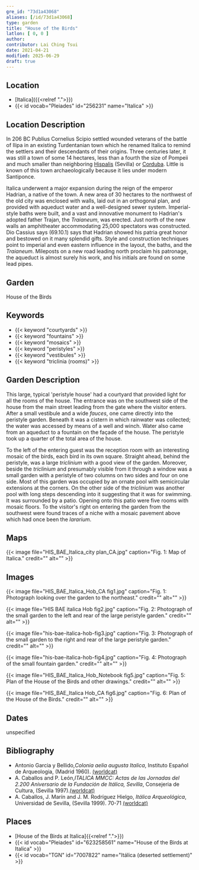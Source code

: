 ```yaml
---
gre_id: "73d1a43068"
aliases: [/id/73d1a43068]
type: garden
title: "House of the Birds"
latlon: [ 0, 0 ]
author:
contributor: Lai Ching Tsui
date: 2021-04-21
modified: 2025-06-29
draft: true
---
```


## Location

- [Italica]({{<relref ".">}})
- {{< id vocab="Pleiades" id="256231" name="Italica" >}}

## Location Description

In 206 BC Publius Cornelius Scipio settled wounded veterans of the battle of Ilipa in an existing Turdentanian town which he renamed Italica to remind the settlers and their descendants of their origins.  Three centuries later, it was still a town of some 14 hectares, less than a fourth the size of Pompeii and much smaller than neighboring [Hispalis](https://pleiades.stoa.org/places/256210) (Sevilla) or [Corduba](https://pleiades.stoa.org/places/256128).  Little is known of this town archaeologically because it lies under modern Santiponce.

Italica underwent a major expansion during the reign of the emperor Hadrian, a native of the town. A new area of 30 hectares to the northwest of the old city was enclosed with walls, laid out in an orthogonal plan, and provided with aqueduct water and a well-designed sewer system. Imperial-style baths were built, and a vast and innovative monument to Hadrian's adopted father Trajan, the *Traianeum*, was erected.  Just north of the new walls an amphitheater accommodating 25,000 spectators was constructed. Dio Cassius says (69.10.1) says that Hadrian showed his patria great honor and bestowed on it many splendid gifts. Style and construction techniques point to imperial and even eastern influence in the layout, the baths, and the *Traianeum*.  Mileposts on a new road leading north proclaim his patronage, the aqueduct is almost surely his work, and his initials are found on some lead pipes.

## Garden

House of the Birds

## Keywords

- {{< keyword "courtyards" >}}
- {{< keyword "fountains" >}}
- {{< keyword "mosaics" >}}
- {{< keyword "peristyles" >}}
- {{< keyword "vestibules" >}}
- {{< keyword "triclinia (rooms)" >}}

## Garden Description

This large, typical 'peristyle house' had a courtyard that provided light for all the rooms of the house.  The entrance was on the southwest side of the house from the main street leading from the gate where the visitor enters.  After a small vestibule and a wide *fauces*, one came directly into the peristyle garden.  Beneath it was a cistern in which rainwater was collected; the water was accessed by means of a well and winch. Water also came from an aqueduct to a fountain on the façade of the house. The peristyle took up a quarter of the total area of the house.

To the left of the entering guest was the reception room with an interesting mosaic of the birds, each bird in its own square.  Straight ahead, behind the peristyle, was a large *triclinium* with a good view of the garden.  Moreover, beside the *triclinium* and presumably visible from it through a window was a small garden with a peristyle of two columns on two sides and four on one side. Most of this garden was occupied by an ornate pool with semicircular extensions at the corners.  On the other side of the *triclinium* was another pool with long steps descending into it suggesting that it was for swimming. It was surrounded by a patio. Opening onto this patio were five rooms with mosaic floors.  To the visitor's right on entering the garden from the southwest were found traces of a niche with a mosaic pavement above which had once been the *lararium*.

## Maps

{{< image file="HIS_BAE_Italica_city plan_CA.jpg" caption="Fig. 1: Map of Italica." credit="" alt="" >}}

## Images

{{< image file="HIS_BAE_Italica_Hob_CA fig1.jpg" caption="Fig. 1: Photograph looking over the garden to the northeast." credit="" alt="" >}}

{{< image file="HIS BAE italica Hob fig2.jpg" caption="Fig. 2: Photograph of the small garden to the left and rear of the large peristyle garden." credit="" alt="" >}}

{{< image file="his-bae-italica-hob-fig3.jpg" caption="Fig. 3: Photograph of the small garden to the right and rear of the large peristyle garden." credit="" alt="" >}}

{{< image file="his-bae-italica-hob-fig4.jpg" caption="Fig. 4: Photograph of the small fountain garden." credit="" alt="" >}}

{{< image file="HIS_BAE_Italica_Hob_Notebook fig5.jpg" caption="Fig. 5: Plan of the House of the Birds and other drawings." credit="" alt="" >}}

{{< image file="HIS_BAE_Italica Hob_CA fig6.jpg" caption="Fig. 6: Plan of the House of the Birds." credit="" alt="" >}}

## Dates

unspecified

## Bibliography

* Antonio Garcia y Bellido,*Colonia aelia augusta Italica*, Instituto Español de Arqueologia, (Madrid 1960). [(worldcat)](https://search.worldcat.org/title/882602957)
* A. Caballos and P. León,*ITALICA MMCC: Actas de las Jornadas del 2.200 Aniversario de la Fundación de Itálica, Sevilla*, Consejeria de Cultura, (Sevilla 1997).[(worldcat)](https://search.worldcat.org/title/638777432)
* A. Caballos, J. Marín and J. M. Rodríguez Hielgo, *Itálica Arqueológica*, Universidad de Sevilla, (Sevilla 1999). 70-71 [(worldcat)](https://search.worldcat.org/title/916989580)

## Places

- [House of the Birds at Italica]{{<relref ".">}})
- {{< id vocab="Pleiades" id="623258561" name="House of the Birds at Italica" >}}
- {{< id vocab="TGN" id="7007822" name="Itálica (deserted settlement)" >}}

